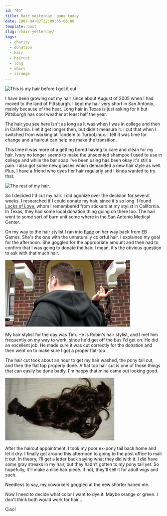 ```yaml
---
id: "45"
title: Hair yesterday, gone today.
date: 2007-04-02T22:09:35+00:00
template: post
slug: /hair-yesterday/
tags:
  - charity
  - donation
  - hair
  - haircut
  - long
  - short
  - strange
---
```


![This is my hair before I got it
cut.](before.png 'This is my hair before I got it cut.')

I have been growing out my hair since about August of 2005 when I had moved to
the land of Pittsburgh. I kept my hair very short in San Antonio, mainly
because of the heat. Long hair in Texas is just asking for it but Pittsburgh
has cool weather at least half the year.

The hair you see here isn't as long as it was when I was in college and then
in California. I let it get longer then, but didn't measure it. I cut that
when I switched from working at Tandem to TurboLinux. I felt it was time for
change and a haircut can help me make the transition.

This time it was more of a getting bored having to care and clean for my hair.
Ivory no longer seems to make the unscented shampoo I used to use in college
and while the bar soap I've been using has been okay it's still a pain. I also
got some new glasses which demanded a new hair style as well. Plus, I have a
friend who dyes her hair regularly and I kinda wanted to try that.

![The rest of my
hair.](during.png 'The rest of my hair.')

So I decided I'd cut my hair. I did agonize over the decision for several
weeks. I researched if I could donate my hair, since it's so long. I found
[Locks of Love](http://locksoflove.org/), whom I remembered from stickers at
my stylist in California. In Texas, they had some local donation thing going
on there too. The hair went to some sort of burn unit some where in the San
Antonio Medical Center.

On my way to the hair stylist I ran into
[Fade](http://fadethecat.livejournal.com/) on her way back from EB Games.
She's the one with the unnaturally colorful hair. I explained my goal for the
afternoon. She goggled for the appropriate amount and then had to confirm that
I was going to donate the hair. I mean, it's the obvious question to ask with
that much hair.

![All the hair is gone.](after.png 'All the hair is gone.')

My hair stylist for the day was Tim. He is Robin's hair stylist, and I met him
frequently on my way to work, since he'd get off the bus I'd get on. He did an
excellent job. He made sure it was cut correctly for the donation and then
went on to make sure I got a proper flat-top.

The hair cut took about an hour to get my hair washed, the pony tail cut, and
then the flat top properly done. A flat top hair cut is one of those things
that can easily be done badly. I'm happy that mine came out looking good.

![My ex-pony tail.](hair.png 'My ex-pony tail.')

After the haircut appointment, I took my poor ex-pony tail back home and let
it dry. I finally got around this afternoon to going to the post office to
mail it out. In theory, I'll get a letter back saying what they did with it. I
did have some gray streaks in my hair, but they hadn't gotten to my pony tail
yet. So hopefully, it'll make a nice hair piece. If not, they'll sell it for
adult wigs and such.

Needless to say, my coworkers goggled at the new shorter haired me.

Now I need to decide what color I want to dye it. Maybe orange or green. I
don't think both would work for hair…

Ciao!
